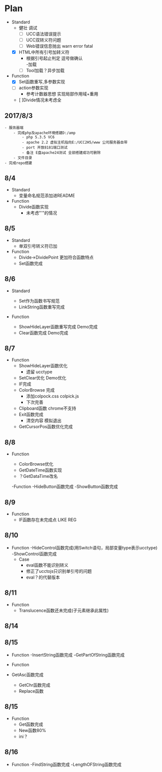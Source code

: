 # Plan  
- Standard  
	- 健壮 调试
		- [ ] UCC语法错误提示
		- [ ] UCC双转义符问题
		- [ ] Web错误信息抛出 warn error fatal  
	- [x] HTML中所有引号加转义符
		- 根据引号起止判定 逗号做确认  
	-加载
		- [ ] Tool加载？异步加载  
- Function  
	- [x]	Set函数重写,多参数实现    
	- [ ] action参数实现
		- 参考计数器思想 实现局部作用域+重用  
	- [ ]Divide情况未考虑全

## 2017/8/3  
	- 服务器端  
		- 完成php及apache环境搭建D:/amp  
			- php 5.3.5 VC6  
			- apache 2.2 虚拟主机指向E:/UCC2H5/www 公司服务器自带  
			- port 开放8181端口测试  			
			- 备注 E盘apache24测试 全部搭建成功可删除
		- 文件目录   	
	- 完成repo搭建   

## 8/4
- Standard
	- 变量命名规范添加进README
- Function
	- Divide函数实现
		- 未考虑"'"的情况

## 8/5
-	Standard
	- 单双引号转义符已加
- Function
	- Divide->DividePoint 更加符合函数特点
	- Set函数完成

## 8/6
- Standard
	- Set作为函数书写规范
  - LinkString函数重写完成

- Function
	- ShowHideLayer函数重写完成 Demo完成
	- Clear函数完成 Demo完成

## 8/7
- Function
	- ShowHideLayer函数优化
		- 遗留 ucctype
	- SetClear优化 Demo优化
	- IF完成
	- ColorBrowse 完成
		- 添加colpock.css colpick.js
		- 下次完善
	- Clipboard函数 chrome不支持
	- Exit函数完成
		- 清空内容 模拟退出
	- GetCursorPos函数优化完成

## 8/8
- Function
	-	ColorBrowse优化
	- GetDateTime函数实现
	- ？GetDataTime改名

	-Function
  -HideButton函数完成
  -ShowButton函数完成


## 8/9
-	Function
	- IF函数存在未完成点 LIKE REG

## 8/10
-	Function
	-HideControl函数完成(用Switch语句，局部变量type表示ucctype)
  -ShowControl函数完成
	- Case
		- eval函数不能识别转义
		- 修正了ucctojs只识别单引号的问题
		- eval？的代替版本

## 8/11
-	Function
	-	Translucence函数还未完成(子元素继承此属性)
## 8/14

## 8/15
-   Function
    -InsertString函数完成
	-GetPartOfString函数完成

-	Function
  -	GetAsc函数完成
	-	GetChr函数完成
	-	Replace函数

## 8/15
- Function
	- Get函数完成
	- New函数80%
	- ini？
  
## 8/16
-   Function
    -FindString函数完成
	-LengthOFString函数完成
